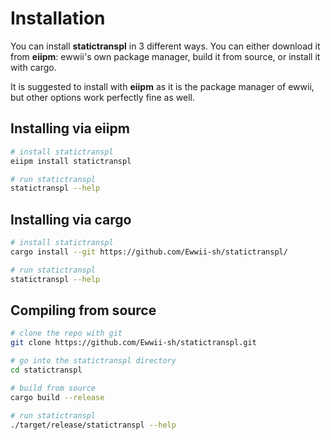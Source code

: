 # Installation

You can install **statictranspl** in 3 different ways. You can either download it from **eiipm**: ewwii's own package manager, build it from source, or install it with cargo.

It is suggested to install with **eiipm** as it is the package manager of ewwii, but other options work perfectly fine as well.

## Installing via eiipm

```bash
# install statictranspl
eiipm install statictranspl

# run statictranspl
statictranspl --help
```

## Installing via cargo

```bash
# install statictranspl
cargo install --git https://github.com/Ewwii-sh/statictranspl/

# run statictranspl
statictranspl --help
```

## Compiling from source

```bash
# clone the repo with git
git clone https://github.com/Ewwii-sh/statictranspl.git

# go into the statictranspl directory
cd statictranspl

# build from source
cargo build --release

# run statictranspl
./target/release/statictranspl --help
```
